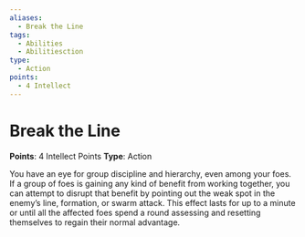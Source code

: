 ```yaml
---
aliases:
  - Break the Line
tags:
  - Abilities
  - Abilitiesction
type:
  - Action
points:
  - 4 Intellect
---
```


# Break the Line

**Points**: 4 Intellect Points
**Type**: Action

You have an eye for group discipline and hierarchy, even among your foes. If a group of foes is gaining any kind of benefit from working together, you can attempt to disrupt that benefit by pointing out the weak spot in the enemy’s line, formation, or swarm attack. This effect lasts for up to a minute or until all the affected foes spend a round assessing and resetting themselves to regain their normal advantage.
